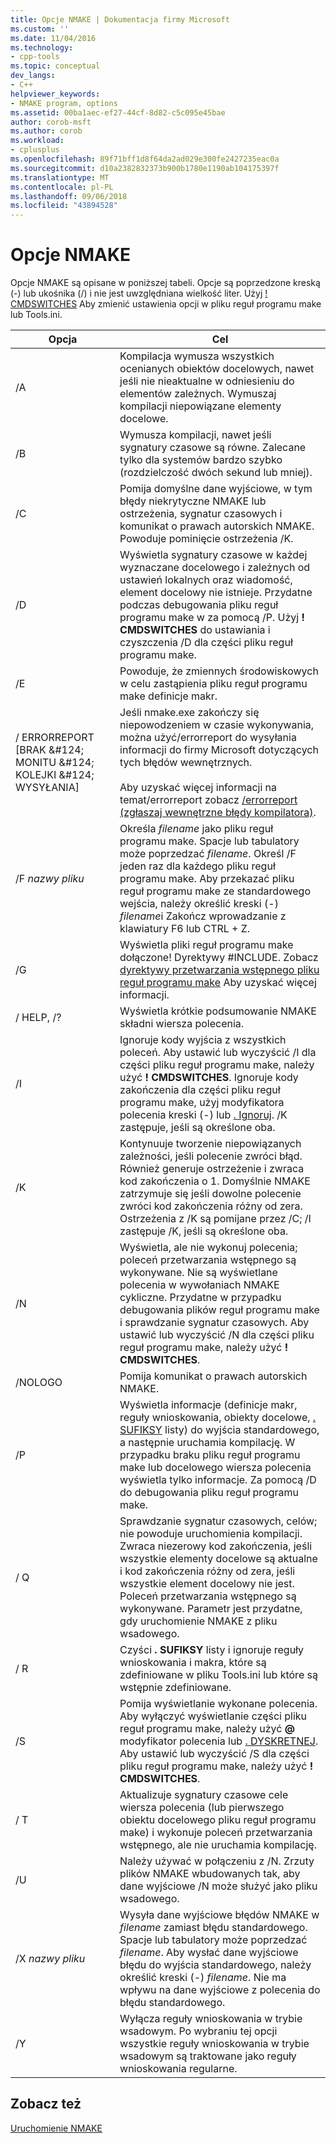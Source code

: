 ```yaml
---
title: Opcje NMAKE | Dokumentacja firmy Microsoft
ms.custom: ''
ms.date: 11/04/2016
ms.technology:
- cpp-tools
ms.topic: conceptual
dev_langs:
- C++
helpviewer_keywords:
- NMAKE program, options
ms.assetid: 00ba1aec-ef27-44cf-8d82-c5c095e45bae
author: corob-msft
ms.author: corob
ms.workload:
- cplusplus
ms.openlocfilehash: 89f71bff1d8f64da2ad029e300fe2427235eac0a
ms.sourcegitcommit: d10a2382832373b900b1780e1190ab104175397f
ms.translationtype: MT
ms.contentlocale: pl-PL
ms.lasthandoff: 09/06/2018
ms.locfileid: "43894528"
---
```

# <a name="nmake-options"></a>Opcje NMAKE

Opcje NMAKE są opisane w poniższej tabeli. Opcje są poprzedzone kreską (-) lub ukośnika (/) i nie jest uwzględniana wielkość liter. Użyj [! CMDSWITCHES](../build/makefile-preprocessing-directives.md) Aby zmienić ustawienia opcji w pliku reguł programu make lub Tools.ini.

|Opcja|Cel|
|------------|-------------|
|/A|Kompilacja wymusza wszystkich ocenianych obiektów docelowych, nawet jeśli nie nieaktualne w odniesieniu do elementów zależnych. Wymuszaj kompilacji niepowiązane elementy docelowe.|
|/B|Wymusza kompilacji, nawet jeśli sygnatury czasowe są równe. Zalecane tylko dla systemów bardzo szybko (rozdzielczość dwóch sekund lub mniej).|
|/C|Pomija domyślne dane wyjściowe, w tym błędy niekrytyczne NMAKE lub ostrzeżenia, sygnatur czasowych i komunikat o prawach autorskich NMAKE. Powoduje pominięcie ostrzeżenia /K.|
|/D|Wyświetla sygnatury czasowe w każdej wyznaczane docelowego i zależnych od ustawień lokalnych oraz wiadomość, element docelowy nie istnieje. Przydatne podczas debugowania pliku reguł programu make w za pomocą /P. Użyj **! CMDSWITCHES** do ustawiania i czyszczenia /D dla części pliku reguł programu make.|
|/E|Powoduje, że zmiennych środowiskowych w celu zastąpienia pliku reguł programu make definicje makr.|
|/ ERRORREPORT [BRAK &AMP;#124; MONITU &AMP;#124; KOLEJKI &AMP;#124; WYSYŁANIA]|Jeśli nmake.exe zakończy się niepowodzeniem w czasie wykonywania, można użyć/errorreport do wysyłania informacji do firmy Microsoft dotyczących tych błędów wewnętrznych.<br /><br /> Aby uzyskać więcej informacji na temat/errorreport zobacz [/errorreport (zgłaszaj wewnętrzne błędy kompilatora)](../build/reference/errorreport-report-internal-compiler-errors.md).|
|/F *nazwy pliku*|Określa *filename* jako pliku reguł programu make. Spacje lub tabulatory może poprzedzać *filename*. Określ /F jeden raz dla każdego pliku reguł programu make. Aby przekazać pliku reguł programu make ze standardowego wejścia, należy określić kreski (-) *filename*i Zakończ wprowadzanie z klawiatury F6 lub CTRL + Z.|
|/G|Wyświetla pliki reguł programu make dołączone! Dyrektywy #INCLUDE.  Zobacz [dyrektywy przetwarzania wstępnego pliku reguł programu make](../build/makefile-preprocessing-directives.md) Aby uzyskać więcej informacji.|
|/ HELP, /?|Wyświetla krótkie podsumowanie NMAKE składni wiersza polecenia.|
|/I|Ignoruje kody wyjścia z wszystkich poleceń. Aby ustawić lub wyczyścić /I dla części pliku reguł programu make, należy użyć **! CMDSWITCHES**. Ignoruje kody zakończenia dla części pliku reguł programu make, użyj modyfikatora polecenia kreski (-) lub [. Ignoruj](../build/dot-directives.md). /K zastępuje, jeśli są określone oba.|
|/K|Kontynuuje tworzenie niepowiązanych zależności, jeśli polecenie zwróci błąd. Również generuje ostrzeżenie i zwraca kod zakończenia o 1. Domyślnie NMAKE zatrzymuje się jeśli dowolne polecenie zwróci kod zakończenia różny od zera. Ostrzeżenia z /K są pomijane przez /C; /I zastępuje /K, jeśli są określone oba.|
|/N|Wyświetla, ale nie wykonuj polecenia; poleceń przetwarzania wstępnego są wykonywane. Nie są wyświetlane polecenia w wywołaniach NMAKE cykliczne. Przydatne w przypadku debugowania plików reguł programu make i sprawdzanie sygnatur czasowych. Aby ustawić lub wyczyścić /N dla części pliku reguł programu make, należy użyć **! CMDSWITCHES**.|
|/NOLOGO|Pomija komunikat o prawach autorskich NMAKE.|
|/P|Wyświetla informacje (definicje makr, reguły wnioskowania, obiekty docelowe, [. SUFIKSY](../build/dot-directives.md) listy) do wyjścia standardowego, a następnie uruchamia kompilację. W przypadku braku pliku reguł programu make lub docelowego wiersza polecenia wyświetla tylko informacje. Za pomocą /D do debugowania pliku reguł programu make.|
|/ Q|Sprawdzanie sygnatur czasowych, celów; nie powoduje uruchomienia kompilacji. Zwraca niezerowy kod zakończenia, jeśli wszystkie elementy docelowe są aktualne i kod zakończenia różny od zera, jeśli wszystkie element docelowy nie jest. Poleceń przetwarzania wstępnego są wykonywane. Parametr jest przydatne, gdy uruchomienie NMAKE z pliku wsadowego.|
|/ R|Czyści **. SUFIKSY** listy i ignoruje reguły wnioskowania i makra, które są zdefiniowane w pliku Tools.ini lub które są wstępnie zdefiniowane.|
|/S|Pomija wyświetlanie wykonane polecenia. Aby wyłączyć wyświetlanie części pliku reguł programu make, należy użyć **\@** modyfikator polecenia lub [. DYSKRETNEJ](../build/dot-directives.md). Aby ustawić lub wyczyścić /S dla części pliku reguł programu make, należy użyć **! CMDSWITCHES**.|
|/ T|Aktualizuje sygnatury czasowe cele wiersza polecenia (lub pierwszego obiektu docelowego pliku reguł programu make) i wykonuje poleceń przetwarzania wstępnego, ale nie uruchamia kompilację.|
|/U|Należy używać w połączeniu z /N. Zrzuty plików NMAKE wbudowanych tak, aby dane wyjściowe /N może służyć jako pliku wsadowego.|
|/X *nazwy pliku*|Wysyła dane wyjściowe błędów NMAKE w *filename* zamiast błędu standardowego. Spacje lub tabulatory może poprzedzać *filename*. Aby wysłać dane wyjściowe błędu do wyjścia standardowego, należy określić kreski (-) *filename*. Nie ma wpływu na dane wyjściowe z polecenia do błędu standardowego.|
|/Y|Wyłącza reguły wnioskowania w trybie wsadowym. Po wybraniu tej opcji wszystkie reguły wnioskowania w trybie wsadowym są traktowane jako reguły wnioskowania regularne.|

## <a name="see-also"></a>Zobacz też

[Uruchomienie NMAKE](../build/running-nmake.md)
